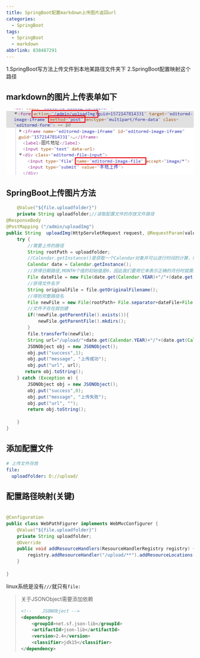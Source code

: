 ```yaml
---
title: SpringBoot配置markdown上传图片返回url
categories:
  - SpringBoot
tags:
  - SpringBoot
  - markdown
abbrlink: 838487291
---
```



1.SpringBoot写方法上传文件到本地某路径文件夹下 2.SpringBoot配置映射这个路径
<!--more-->

## markdown的图片上传表单如下

![1572148923003](SpringBoot配置markdown上传图片返回url/1572148923003.png)

## SpringBoot上传图片方法

```java
    @Value("${file.uploadfolder}")
    private String uploadfolder;//读取配置文件的存放文件路径
@ResponseBody
@PostMapping ("/admin/uploadImg")
public String  uploadImg(HttpServletRequest request, @RequestParam(value = "editormd-image-file", required = false) MultipartFile file){
    try {
        //需要上传的路径
        String rootPath = uploadfolder;
        //Calendar.getInstance()是获取一个Calendar对象并可以进行时间的计算，时区的指定
        Calendar date = Calendar.getInstance();
        //获得日期路径,MONTH个值的初始值是0，因此我们要用它来表示正确的月份时就需要加1。
        File dateFile = new File(date.get(Calendar.YEAR)+"/"+(date.get(Calendar.MONTH)+1)+"/"+(date.get(Calendar.DATE)));
        //获得文件名字
        String originalFile = file.getOriginalFilename();
        //得到完整路径名
        File newFile = new File(rootPath+ File.separator+dateFile+File.separator+originalFile);
        //文件不存在就创建
        if(!newFile.getParentFile().exists()){
            newFile.getParentFile().mkdirs();
        }
        file.transferTo(newFile);
        String url="/upload/"+date.get(Calendar.YEAR)+"/"+(date.get(Calendar.MONTH)+1)+"/"+date.get(Calendar.DATE)+"/"+file.getOriginalFilename();
        JSONObject obj = new JSONObject();
        obj.put("success",1);
        obj.put("message", "上传成功");
        obj.put("url", url);
       return obj.toString();
    } catch (Exception e) {
        JSONObject obj = new JSONObject();
        obj.put("success",0);
        obj.put("message", "上传失败");
        obj.put("url", "");
        return obj.toString();

    }
}
```

## 添加配置文件

```yml
# 上传文件存放
file:
  uploadfolder: D://upload/
```

## 配置路径映射(关键)

```java

@Configuration
public class WebPathFigurer implements WebMvcConfigurer {
    @Value("${file.uploadfolder}")
    private String uploadfolder;
    @Override
    public void addResourceHandlers(ResourceHandlerRegistry registry) {
        registry.addResourceHandler("/upload/**").addResourceLocations("file:///"+uploadfolder);
    }

}
```
linux系统是没有`///`就只有`file:`

> 关于JSONObject需要添加依赖
>
> ```xml
> <!--    JSONObject -->
> <dependency>
>     <groupId>net.sf.json-lib</groupId>
>     <artifactId>json-lib</artifactId>
>     <version>2.4</version>
>     <classifier>jdk15</classifier>
> </dependency>
> ```

